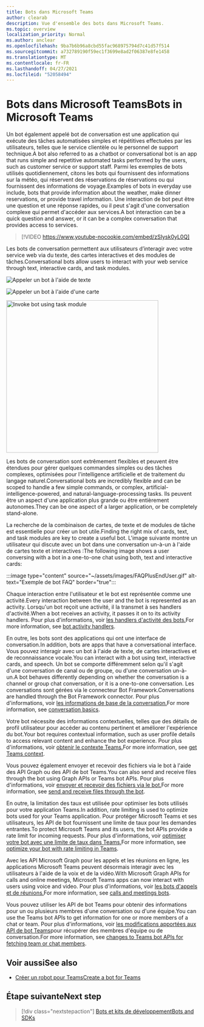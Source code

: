 ```yaml
---
title: Bots dans Microsoft Teams
author: clearab
description: Vue d'ensemble des bots dans Microsoft Teams.
ms.topic: overview
localization_priority: Normal
ms.author: anclear
ms.openlocfilehash: 9ba7b6b96a8cbd55fac968975794d7c41d57f514
ms.sourcegitcommit: a732789190f59ec1f3699e8ad2f06387e8fe1458
ms.translationtype: MT
ms.contentlocale: fr-FR
ms.lasthandoff: 04/27/2021
ms.locfileid: "52058494"
---
```

# <a name="bots-in-microsoft-teams"></a><span data-ttu-id="62ec1-103">Bots dans Microsoft Teams</span><span class="sxs-lookup"><span data-stu-id="62ec1-103">Bots in Microsoft Teams</span></span>

<span data-ttu-id="62ec1-104">Un bot également appelé bot de conversation est une application qui exécute des tâches automatisées simples et répétitives effectuées par les utilisateurs, telles que le service clientèle ou le personnel de support technique.</span><span class="sxs-lookup"><span data-stu-id="62ec1-104">A bot also referred to as a chatbot or conversational bot is an app that runs simple and repetitive automated tasks performed by the users, such as customer service or support staff.</span></span> <span data-ttu-id="62ec1-105">Parmi les exemples de bots utilisés quotidiennement, citons les bots qui fournissent des informations sur la météo, qui réservent des réservations de réservations ou qui fournissent des informations de voyage.</span><span class="sxs-lookup"><span data-stu-id="62ec1-105">Examples of bots in everyday use include, bots that provide information about the weather, make dinner reservations, or provide travel information.</span></span> <span data-ttu-id="62ec1-106">Une interaction de bot peut être une question et une réponse rapides, ou il peut s'agit d'une conversation complexe qui permet d'accéder aux services.</span><span class="sxs-lookup"><span data-stu-id="62ec1-106">A bot interaction can be a quick question and answer, or it can be a complex conversation that provides access to services.</span></span>

> [!VIDEO https://www.youtube-nocookie.com/embed/zSIysk0yL0Q]

<span data-ttu-id="62ec1-107">Les bots de conversation permettent aux utilisateurs d’interagir avec votre service web via du texte, des cartes interactives et des modules de tâches.</span><span class="sxs-lookup"><span data-stu-id="62ec1-107">Conversational bots allow users to interact with your web service through text, interactive cards, and task modules.</span></span>

![Appeler un bot à l'aide de texte](~/assets/images/invokebotwithtext.png)

![Appeler un bot à l'aide d'une carte](~/assets/images/invokebotwithcard.png)

<img src="~/assets/images/task-module-example.png" alt="Invoke bot using task module" width="400"/>

<span data-ttu-id="62ec1-110">Les bots de conversation sont extrêmement flexibles et peuvent être étendues pour gérer quelques commandes simples ou des tâches complexes, optimisées pour l'intelligence artificielle et de traitement du langage naturel.</span><span class="sxs-lookup"><span data-stu-id="62ec1-110">Conversational bots are incredibly flexible and can be scoped to handle a few simple commands, or complex, artificial-intelligence-powered, and natural-language-processing tasks.</span></span> <span data-ttu-id="62ec1-111">Ils peuvent être un aspect d'une application plus grande ou être entièrement autonomes.</span><span class="sxs-lookup"><span data-stu-id="62ec1-111">They can be one aspect of a larger application, or be completely stand-alone.</span></span>

<span data-ttu-id="62ec1-112">La recherche de la combinaison de cartes, de texte et de modules de tâche est essentielle pour créer un bot utile.</span><span class="sxs-lookup"><span data-stu-id="62ec1-112">Finding the right mix of cards, text, and task modules are key to create a useful bot.</span></span> <span data-ttu-id="62ec1-113">L'image suivante montre un utilisateur qui discute avec un bot dans une conversation un-à-un à l'aide de cartes texte et interactives :</span><span class="sxs-lookup"><span data-stu-id="62ec1-113">The following image shows a user conversing with a bot in a one-to-one chat using both, text and interactive cards:</span></span>

:::image type="content" source="~/assets/images/FAQPlusEndUser.gif" alt-text="Exemple de bot FAQ" border="true":::

<span data-ttu-id="62ec1-115">Chaque interaction entre l'utilisateur et le bot est représentée comme une activité.</span><span class="sxs-lookup"><span data-stu-id="62ec1-115">Every interaction between the user and the bot is represented as an activity.</span></span> <span data-ttu-id="62ec1-116">Lorsqu'un bot reçoit une activité, il la transmet à ses handlers d'activité.</span><span class="sxs-lookup"><span data-stu-id="62ec1-116">When a bot receives an activity, it passes it on to its activity handlers.</span></span> <span data-ttu-id="62ec1-117">Pour plus d'informations, voir [les handlers d'activité des bots.](~/bots/bot-basics.md)</span><span class="sxs-lookup"><span data-stu-id="62ec1-117">For more information, see [bot activity handlers](~/bots/bot-basics.md).</span></span> 

<span data-ttu-id="62ec1-118">En outre, les bots sont des applications qui ont une interface de conversation.</span><span class="sxs-lookup"><span data-stu-id="62ec1-118">In addition, bots are apps that have a conversational interface.</span></span> <span data-ttu-id="62ec1-119">Vous pouvez interagir avec un bot à l'aide de texte, de cartes interactives et de reconnaissance vocale.</span><span class="sxs-lookup"><span data-stu-id="62ec1-119">You can interact with a bot using text, interactive cards, and speech.</span></span> <span data-ttu-id="62ec1-120">Un bot se comporte différemment selon qu'il s'agit d'une conversation de canal ou de groupe, ou d'une conversation un-à-un.</span><span class="sxs-lookup"><span data-stu-id="62ec1-120">A bot behaves differently depending on whether the conversation is a channel or group chat conversation, or it is a one-to-one conversation.</span></span> <span data-ttu-id="62ec1-121">Les conversations sont gérées via le connecteur Bot Framework.</span><span class="sxs-lookup"><span data-stu-id="62ec1-121">Conversations are handled through the Bot Framework connector.</span></span> <span data-ttu-id="62ec1-122">Pour plus d'informations, voir [les informations de base de la conversation.](~/bots/how-to/conversations/conversation-basics.md)</span><span class="sxs-lookup"><span data-stu-id="62ec1-122">For more information, see [conversation basics](~/bots/how-to/conversations/conversation-basics.md).</span></span>

<span data-ttu-id="62ec1-123">Votre bot nécessite des informations contextuelles, telles que des détails de profil utilisateur pour accéder au contenu pertinent et améliorer l'expérience du bot.</span><span class="sxs-lookup"><span data-stu-id="62ec1-123">Your bot requires contextual information, such as user profile details to access relevant content and enhance the bot experience.</span></span> <span data-ttu-id="62ec1-124">Pour plus d'informations, voir [obtenir le contexte Teams.](~/bots/how-to/get-teams-context.md)</span><span class="sxs-lookup"><span data-stu-id="62ec1-124">For more information, see [get Teams context](~/bots/how-to/get-teams-context.md).</span></span> 

<span data-ttu-id="62ec1-125">Vous pouvez également envoyer et recevoir des fichiers via le bot à l'aide des API Graph ou des API de bot Teams.</span><span class="sxs-lookup"><span data-stu-id="62ec1-125">You can also send and receive files through the bot using Graph APIs or Teams bot APIs.</span></span> <span data-ttu-id="62ec1-126">Pour plus d'informations, voir [envoyer et recevoir des fichiers via le bot.](~/bots/how-to/bots-filesv4.md)</span><span class="sxs-lookup"><span data-stu-id="62ec1-126">For more information, see [send and receive files through the bot](~/bots/how-to/bots-filesv4.md).</span></span>

<span data-ttu-id="62ec1-127">En outre, la limitation des taux est utilisée pour optimiser les bots utilisés pour votre application Teams.</span><span class="sxs-lookup"><span data-stu-id="62ec1-127">In addition, rate limiting is used to optimize bots used for your Teams application.</span></span> <span data-ttu-id="62ec1-128">Pour protéger Microsoft Teams et ses utilisateurs, les API de bot fournissent une limite de taux pour les demandes entrantes.</span><span class="sxs-lookup"><span data-stu-id="62ec1-128">To protect Microsoft Teams and its users, the bot APIs provide a rate limit for incoming requests.</span></span> <span data-ttu-id="62ec1-129">Pour plus d'informations, voir [optimiser votre bot avec une limite de taux dans Teams.](~/bots/how-to/rate-limit.md)</span><span class="sxs-lookup"><span data-stu-id="62ec1-129">For more information, see [optimize your bot with rate limiting in Teams](~/bots/how-to/rate-limit.md).</span></span>

<span data-ttu-id="62ec1-130">Avec les API Microsoft Graph pour les appels et les réunions en ligne, les applications Microsoft Teams peuvent désormais interagir avec les utilisateurs à l'aide de la voix et de la vidéo.</span><span class="sxs-lookup"><span data-stu-id="62ec1-130">With Microsoft Graph APIs for calls and online meetings, Microsoft Teams apps can now interact with users using voice and video.</span></span> <span data-ttu-id="62ec1-131">Pour plus d'informations, voir [les bots d'appels et de réunions.](~/bots/calls-and-meetings/calls-meetings-bots-overview.md)</span><span class="sxs-lookup"><span data-stu-id="62ec1-131">For more information, see [calls and meetings bots](~/bots/calls-and-meetings/calls-meetings-bots-overview.md).</span></span> 

<span data-ttu-id="62ec1-132">Vous pouvez utiliser les API de bot Teams pour obtenir des informations pour un ou plusieurs membres d'une conversation ou d'une équipe.</span><span class="sxs-lookup"><span data-stu-id="62ec1-132">You can use the Teams bot APIs to get information for one or more members of a chat or team.</span></span> <span data-ttu-id="62ec1-133">Pour plus d'informations, voir [les modifications apportées aux API de bot Teams](~/resources/team-chat-member-api-changes.md)pour récupérer des membres d'équipe ou de conversation.</span><span class="sxs-lookup"><span data-stu-id="62ec1-133">For more information, see [changes to Teams bot APIs for fetching team or chat members](~/resources/team-chat-member-api-changes.md).</span></span>

## <a name="see-also"></a><span data-ttu-id="62ec1-134">Voir aussi</span><span class="sxs-lookup"><span data-stu-id="62ec1-134">See also</span></span>

- [<span data-ttu-id="62ec1-135">Créer un robot pour Teams</span><span class="sxs-lookup"><span data-stu-id="62ec1-135">Create a bot for Teams</span></span>](~/bots/how-to/create-a-bot-for-teams.md)

## <a name="next-step"></a><span data-ttu-id="62ec1-136">Étape suivante</span><span class="sxs-lookup"><span data-stu-id="62ec1-136">Next step</span></span>

> [!div class="nextstepaction"]
> [<span data-ttu-id="62ec1-137">Bots et kits de développement</span><span class="sxs-lookup"><span data-stu-id="62ec1-137">Bots and SDKs</span></span>](~/bots/bot-features.md)
